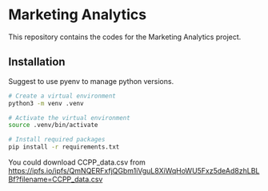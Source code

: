 # Marketing Analytics

This repository contains the codes for the Marketing Analytics project.

## Installation
Suggest to use pyenv to manage python versions.

```bash
# Create a virtual environment
python3 -m venv .venv

# Activate the virtual environment
source .venv/bin/activate

# Install required packages
pip install -r requirements.txt
```

You could download CCPP_data.csv from
https://ipfs.io/ipfs/QmNQERFxfjQGbm1iVguL8XiWqHoWU5Fxz5deAd8zhLBLBf?filename=CCPP_data.csv